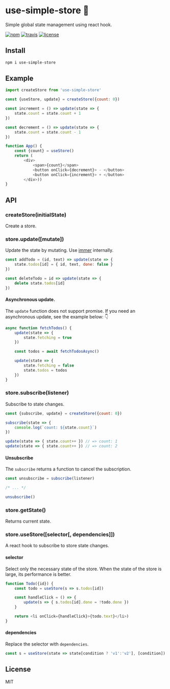# use-simple-store 🏬
Simple global state management using react hook.

[![npm](https://flat.badgen.net/npm/v/use-simple-store)](https://www.npmjs.com/package/use-simple-store)
[![travis](https://flat.badgen.net/travis/skt-t1-byungi/use-simple-store)](https://travis-ci.org/skt-t1-byungi/use-simple-store)
[![license](https://flat.badgen.net/github/license/skt-t1-byungi/use-simple-store)](https://github.com/skt-t1-byungi/use-simple-store/blob/master/LICENSE)


## Install
```sh
npm i use-simple-store
```

## Example
```js
import createStore from 'use-simple-store'

const {useStore, update} = createStore({count: 0})

const increment = () => update(state => {
    state.count = state.count + 1
})

const decrement = () => update(state => {
    state.count = state.count - 1
})

function App() {
    const {count} = useStore()
    return (
        <div>
            <span>{count}</span>
            <button onClick={decrement}> - </button>
            <button onClick={increment}> + </button>
        </div>))
}
```

## API
### createStore(initialState)
Create a store.

### store.update([mutate])
Update the state by mutating. Use [immer](https://github.com/mweststrate/immer) internally.

```js
const addTodo = (id, text) => update(state => {
    state.todos[id] = { id, text, done: false }
})

const deleteTodo = id => update(state => {
    delete state.todos[id]
})
```
#### Asynchronous update.
The `update` function does not support promise. If you need an asynchronous update, see the example below: 👇

```js
async function fetchTodos() {
    update(state => {
        state.fetching = true
    })

    const todos = await fetchTodosAsync()

    update(state => {
        state.fetching = false
        state.todos = todos
    })
}
```

### store.subscribe(listener)
Subscribe to state changes.

```js
const {subscribe, update} = createStore({count: 0})

subscribe(state => {
    console.log(`count: ${state.count}`)
})

update(state => { state.count++ }) // => count: 1
update(state => { state.count++ }) // => count: 2
```

#### Unsubscribe
The `subscribe` returns a function to cancel the subscription.
```js
const unsubscribe = subscribe(listener)

/* ... */

unsubscribe()
```

### store.getState()
Returns current state.

### store.useStore([selector[, dependencies]])
A react hook to subscribe to store state changes.

#### selector
Select only the necessary state of the store. When the state of the store is large, its performance is better.

```js
function Todo({id}) {
    const todo = useStore(s => s.todos[id])

    const handleClick = () => {
        update(s => { s.todos[id].done = !todo.done })
    }

    return <li onClick={handleClick}>{todo.text}</li>)
}
```

#### dependencies
Replace the selector with `dependencies`.
```js
const s = useStore(state => state[condition ? 'v1':'v2'], [condition])
```

## License
MIT
